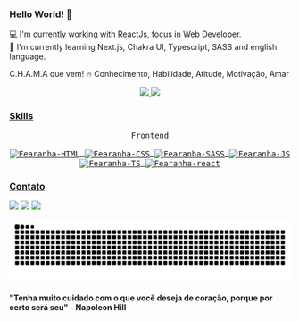 ### Hello World! 👋

💻 I'm currently working with ReactJs, focus in Web Developer. <br>
🌱 I'm currently learning Next.js, Chakra UI, Typescript, SASS and english language. <br>

C.H.A.M.A que vem! 🔥
Conhecimento, Habilidade, Atitude, Motivação, Amar

<div align="center">
  <a href="https://github.com/fearanha">
  <img height="180em" src="https://github-readme-stats.vercel.app/api?username=fearanha&show_icons=true&theme=dracula&include_all_commits=true&count_private=true"/>
  <img height="180em" src="https://github-readme-stats.vercel.app/api/top-langs/?username=fearanha&layout=compact&langs_count=7&theme=dracula"/>
</div>

### Skills

 <div align="center">  
  <kbd> 
  <div align="center">
  <kbd>Frontend</kbd>
  </div>  
<div style="display: inline_block"><br>  
    <img align="center" alt="Fearanha-HTML" height="30" width="80"
        src="https://img.shields.io/badge/HTML-239120?style=for-the-badge&logo=html5&logoColor=white">
    <img align="center" alt="Fearanha-CSS" height="30" width="80"
        src="https://img.shields.io/badge/CSS-239120?&style=for-the-badge&logo=css3&logoColor=white">
    <img align="center" alt="Fearanha-SASS" height="30" width="80"
        src="https://img.shields.io/badge/Sass-CC6699?style=for-the-badge&logo=sass&logoColor=white">
    <img align="center" alt="Fearanha-JS" height="30" width="80"
        src="https://img.shields.io/badge/JavaScript-F7DF1E?style=for-the-badge&logo=javascript&logoColor=black">
    <img align="center" alt="Fearanha-TS" height="30" width="80"
        src="https://img.shields.io/badge/TypeScript-007ACC?style=for-the-badge&logo=typescript&logoColor=white">
    <img align="center" alt="Fearanha-react" height="30" width="80"
        src="https://img.shields.io/badge/React-20232A?style=for-the-badge&logo=react&logoColor=61DAFB">
</div>
</kbd>
  </div>  
  
### Contato

<div>
<a href = "mailto:felipearanha.c@gmail.com"><img src="https://img.shields.io/badge/Gmail-D14836?style=for-the-badge&logo=gmail&logoColor=white" target="_blank"></a>
<a href="https://instagram.com/feharanha" target="_blank"><img src="https://img.shields.io/badge/-Instagram-%23E4405F?style=for-the-badge&logo=instagram&logoColor=white" target="_blank"></a>
<a href="https://www.linkedin.com/in/felipe-aranha-adc" target="_blank"><img src="https://img.shields.io/badge/-LinkedIn-%230077B5?style=for-the-badge&logo=linkedin&logoColor=white" target="_blank"></a>

![Snake animation](https://github.com/fearanha/fearanha/blob/output/github-contribution-grid-snake.svg)

</div>

#### "Tenha muito cuidado com o que você deseja de coração, porque por certo será seu" - Napoleon Hill  
  
